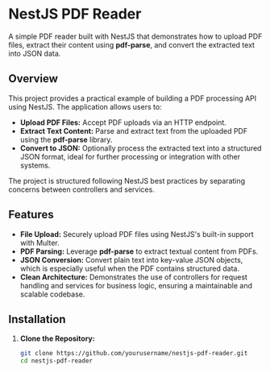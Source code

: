 # NestJS PDF Reader

A simple PDF reader built with NestJS that demonstrates how to upload PDF files, extract their content using **pdf-parse**, and convert the extracted text into JSON data.

## Overview

This project provides a practical example of building a PDF processing API using NestJS. The application allows users to:

- **Upload PDF Files:** Accept PDF uploads via an HTTP endpoint.
- **Extract Text Content:** Parse and extract text from the uploaded PDF using the **pdf-parse** library.
- **Convert to JSON:** Optionally process the extracted text into a structured JSON format, ideal for further processing or integration with other systems.

The project is structured following NestJS best practices by separating concerns between controllers and services.

## Features

- **File Upload:** Securely upload PDF files using NestJS's built-in support with Multer.
- **PDF Parsing:** Leverage **pdf-parse** to extract textual content from PDFs.
- **JSON Conversion:** Convert plain text into key-value JSON objects, which is especially useful when the PDF contains structured data.
- **Clean Architecture:** Demonstrates the use of controllers for request handling and services for business logic, ensuring a maintainable and scalable codebase.

## Installation

1. **Clone the Repository:**

   ```bash
   git clone https://github.com/yourusername/nestjs-pdf-reader.git
   cd nestjs-pdf-reader
